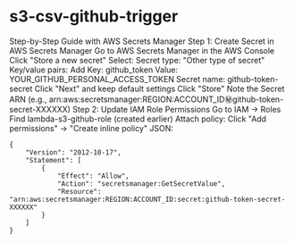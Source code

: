 # s3-csv-github-trigger

Step-by-Step Guide with AWS Secrets Manager
Step 1: Create Secret in AWS Secrets Manager
Go to AWS Secrets Manager in the AWS Console
Click "Store a new secret"
Select:
Secret type: "Other type of secret"
Key/value pairs: Add
Key: github_token
Value: YOUR_GITHUB_PERSONAL_ACCESS_TOKEN
Secret name: github-token-secret
Click "Next" and keep default settings
Click "Store"
Note the Secret ARN (e.g., arn:aws:secretsmanager:REGION:ACCOUNT_ID:secret:github-token-secret-XXXXXX)
Step 2: Update IAM Role Permissions
Go to IAM → Roles
Find lambda-s3-github-role (created earlier)
Attach policy:
Click "Add permissions" → "Create inline policy"
JSON:

```
{
    "Version": "2012-10-17",
    "Statement": [
        {
            "Effect": "Allow",
            "Action": "secretsmanager:GetSecretValue",
            "Resource": "arn:aws:secretsmanager:REGION:ACCOUNT_ID:secret:github-token-secret-XXXXXX"
        }
    ]
}
```

